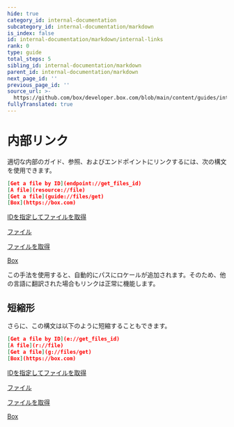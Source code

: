 ```yaml
---
hide: true
category_id: internal-documentation
subcategory_id: internal-documentation/markdown
is_index: false
id: internal-documentation/markdown/internal-links
rank: 0
type: guide
total_steps: 5
sibling_id: internal-documentation/markdown
parent_id: internal-documentation/markdown
next_page_id: ''
previous_page_id: ''
source_url: >-
  https://github.com/box/developer.box.com/blob/main/content/guides/internal-documentation/markdown/internal-links.md
fullyTranslated: true
---
```

<!-- does not need translation -->

# 内部リンク

適切な内部のガイド、参照、およびエンドポイントにリンクするには、次の構文を使用できます。

```json
[Get a file by ID](endpoint://get_files_id)
[A file](resource://file)
[Get a file](guide://files/get)
[Box](https://box.com)

```

<H>

[IDを指定してファイルを取得](endpoint://get_files_id)

[ファイル](resource://file)

[ファイルを取得](guide://files/get)

[Box](https://box.com)

</H>

<Message>

この手法を使用すると、自動的にパスにロケールが追加されます。そのため、他の言語に翻訳された場合もリンクは正常に機能します。

</Message>

## 短縮形

さらに、この構文は以下のように短縮することもできます。

```json
[Get a file by ID](e://get_files_id)
[A file](r://file)
[Get a file](g://files/get)
[Box](https://box.com)

```

<H>

[IDを指定してファイルを取得](e://get_files_id)

[ファイル](r://file)

[ファイルを取得](g://files/get)

[Box](https://box.com)

</H>